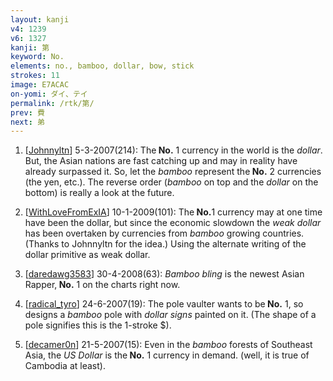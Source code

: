 ```yaml
---
layout: kanji
v4: 1239
v6: 1327
kanji: 第
keyword: No.
elements: no., bamboo, dollar, bow, stick
strokes: 11
image: E7ACAC
on-yomi: ダイ、テイ
permalink: /rtk/第/
prev: 費
next: 弟
---
```


1) [<a href="http://kanji.koohii.com/profile/Johnnyltn">Johnnyltn</a>] 5-3-2007(214): The<strong> No.</strong> 1 currency in the world is the <em>dollar</em>. But, the Asian nations are fast catching up and may in reality have already surpassed it. So, let the <em>bamboo</em> represent the<strong> No.</strong> 2 currencies (the yen, etc.). The reverse order (<em>bamboo</em> on top and the <em>dollar</em> on the bottom) is really a look at the future.

2) [<a href="http://kanji.koohii.com/profile/WithLoveFromExIA">WithLoveFromExIA</a>] 10-1-2009(101): The<strong> No.</strong>1 currency may at one time have been the dollar, but since the economic slowdown the <em>weak dollar</em> has been overtaken by currencies from <em>bamboo</em> growing countries. (Thanks to Johnnyltn for the idea.) Using the alternate writing of the dollar primitive as weak dollar.

3) [<a href="http://kanji.koohii.com/profile/daredawg3583">daredawg3583</a>] 30-4-2008(63): <em>Bamboo</em> <em>bling</em> is the newest Asian Rapper,<strong> No.</strong> 1 on the charts right now.

4) [<a href="http://kanji.koohii.com/profile/radical_tyro">radical_tyro</a>] 24-6-2007(19): The pole vaulter wants to be<strong> No.</strong> 1, so designs a <em>bamboo</em> pole with <em>dollar signs</em> painted on it. (The shape of a pole signifies this is the 1-stroke $).

5) [<a href="http://kanji.koohii.com/profile/decamer0n">decamer0n</a>] 21-5-2007(15): Even in the <em>bamboo</em> forests of Southeast Asia, the <em>US Dollar</em> is the<strong> No.</strong> 1 currency in demand. (well, it is true of Cambodia at least).

